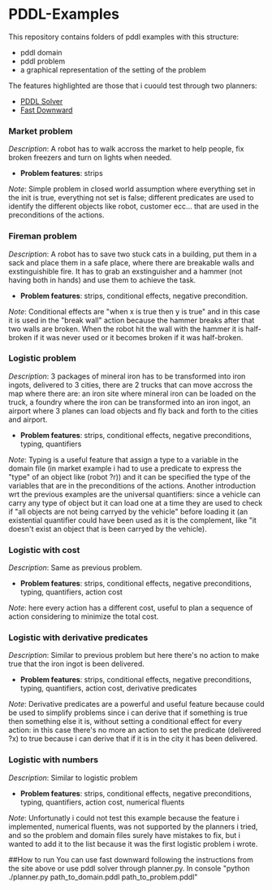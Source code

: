 # PDDL-Examples

This repository contains folders of pddl examples with this structure:
- pddl domain
- pddl problem
- a graphical representation of the setting of the problem

The features highlighted are those that i cuould test through two planners:
- [PDDL Solver](http://solver.planning.domains/)
- [Fast Downward](http://www.fast-downward.org/)  

  
### Market problem  
_Description_: A robot has to walk accross the market to help people, fix broken freezers and turn on lights when needed.

  - **Problem features**: strips

_Note_: Simple problem in closed world assumption where everything set in the init is true, everything not set is false; different predicates are used to identify the different objects like robot, customer ecc...
	that are used in the preconditions of the actions.  

  
### Fireman problem
_Description_: A robot has to save two stuck cats in a building, put them in a sack and place them in a safe place, where there are breakable walls and exstinguishible fire.
	It has to grab an exstinguisher and a hammer (not having both in hands) and use them to achieve the task.

  - **Problem features**: strips, conditional effects, negative precondition.

_Note_: Conditional effects are "when x is true then y is true" and in this case it is used in the "break wall" action because the hammer breaks after that
	two walls are broken. When the robot hit the wall with the hammer it is half-broken if it was never used or it becomes broken if it was half-broken.  

  
### Logistic problem
_Description_: 3 packages of mineral iron has to be transformed into iron ingots, delivered to 3 cities, there are 2 trucks that can move accross the map where there are:
	an iron site where mineral iron can be loaded on the truck, a foundry where the iron can be transformed into an iron ingot,
	an airport where 3 planes can load objects and fly back and forth to the cities and airport.
  
  - **Problem features**: strips, conditional effects, negative preconditions, typing, quantifiers

_Note_: Typing is a useful feature that assign a type to a variable in the domain file (in market example i had to use a predicate to express the "type" of an object like (robot ?r))
	and it can be specified the type of the variables that are in the preconditions of the actions. Another introduction wrt the previous examples 
	are the universal quantifiers: since a vehicle can carry any type of object but it can load one at a time they are used to check if "all objects are not being carryed by the vehicle"
	before loading it (an existential quantifier could have been used as it is the complement, like "it doesn't exist an object that is been carryed by the vehicle).  

  
### Logistic with cost
_Description_: Same as previous problem.

  - **Problem features**: strips, conditional effects, negative preconditions, typing, quantifiers, action cost

_Note_: here every action has a different cost, useful to plan a sequence of action considering to minimize the total cost.  

  
### Logistic with derivative predicates
_Description_: Similar to previous problem but here there's no action to make true that the iron ingot is been delivered.

  - **Problem features**: strips, conditional effects, negative preconditions, typing, quantifiers, action cost, derivative predicates

_Note_: Derivative predicates are a powerful and useful feature because could be used to simplify problems since i can derive that
  	if something is true then something else it is, without setting a conditional effect for every action: in this case
  	there's no more an action to set the predicate (delivered ?x) to true because i can derive that if it is in the city it has been delivered.  

  
### Logistic with numbers
_Description_: Similar to logistic problem

  - **Problem features**: strips, conditional effects, negative preconditions, typing, quantifiers, action cost, numerical fluents

_Note_: Unfortunatly i could not test this example because the feature i implemented, numerical fluents, was not supported by the planners i tried,
	and so the problem and domain files surely have mistakes to fix, but i wanted to add it to the list because it was the first logistic problem i wrote.




##How to run
You can use fast downward following the instructions from the site above or use pddl solver through planner.py.
In console "python ./planner.py path_to_domain.pddl path_to_problem.pddl"
	